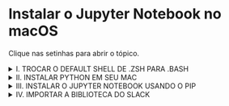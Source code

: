 # Instalar o Jupyter Notebook no macOS
Clique nas setinhas para abrir o tópico.
<details><summary>I. TROCAR O DEFAULT SHELL DE .ZSH PARA .BASH</summary>


Hoje, o Mac usa o default shell como ``.zsh``. Eu, particularmente, prefiro o shell ``.bash`` por suportar várias funcionalidades. O primeiro passo seria trocar o shell de ``.zsh`` para ``.bash``.

Vamos ao primeiro passo. 

1. Abra o seu terminal pelo ``command+espaço``;
2. Para você ver que existem vários shells, digite ``cat /etc/shells``;
3. Você estará visualizando os shells existentes. Mas como precisamos setar o shell para ``.bash``, vamos ao próximo passo;
4. Digitar o comando ``chsh -s /bin/bash`` , *dica: ``chsh - s`` significa ``change shell``;
5. Informe a senha do seu Mac e dê enter (é normal não aparecer a senha visivelmente);
6. Pronto!
</p>
</details>

<details><summary>II. INSTALAR PYTHON EM SEU MAC</summary>

Normalmente o seu Mac vem com python instalado de forma nativa. Vamos verificar? Tem que ser a última versão de Python que é o 3.x.

1. No terminal (command+espaço), digite ``which python3``;
2. O terminal deve retornar a mensagem ``/usr/bin/python3``, o que significa que já está instalado!
</p>
</details>

<details><summary>III. INSTALAR O JUPYTER NOTEBOOK USANDO O PIP</summary>

Em vez de usar o Visual Code Studio para codar, prefiro o Jupyter Notebook por ser mais intuitivo e funciona no formato web. 

Pip é um gerenciador de pacotes padrão usado para instalar e gerenciar pacotes de software escritos em Python. Normalmente vem de forma nativa no macOS e usaremos o pip para instalar o jupiter notebook.

Vamos a instalação:

1. No terminal, digite ``pip3 install jupyter``;
2. Vai estar instalando e provavelmente vai acusar que o atual diretório não é um PATH;
3. Vamos ver qual é a variável do seu ambiente (PATH) digitando ``echo $PATH``;
4. Provavelmente deve aparecer a mensagem ``usr/local/bin:/usr/bin:/bin:/usr/sbin:/sbin``;
5. Execute este comando para padronizar o PATH ``nano .bash_profile`` ;
6. Copie este comando export ``PATH=$PATH:~/Library/Python/3.9/bin`` e cole;
7. Aperte o Control+O no teclado para confirmar a mudança do path;
8. Aperte ENTER para finalizar a confirmação, Você verá a mensagem ``[Wrote NUMBER linhas]``;
9. Aperte o ``Control+X`` para sair do nano;
10. Saia do terminal e abra novamente o terminal;
11. Digite ``echo $PATH`` ;
12. Deve aparecer a mensagem ``/usr/local/bin:/usr/bin:/bin:/usr/sbin:/sbin:/usr/local/munki:/Users/nomedoseucomputador/Library/Python/3.9/bin`` ;
13. Pronto! Agora pode abrir o jupyter notebook digitando o seguinte comando ``jupyter notebook``;
14. Vai abrir uma nova janela web e enjoy it!
15. Para sair do jupyter, basta apertar ``Control+C`` e depois dê enter em ``y`` no terminal ou clicar em ``Logout`` na web;
16. Para fechar o terminal, aperte ``command+W``.
</p>
</details>

<details><summary>IV. IMPORTAR A BIBLIOTECA DO SLACK</summary>

Para você usar o bot do slack com Python, precisa usar a biblioteca do Slack. O Slack fornece uma API Python Slack rica para integração. Para importar via terminal, digite ``pip3 install slackclient``

Agora é só usar a criatividade no jupyter notebook e dar o ``run``!
</p>
</details>
